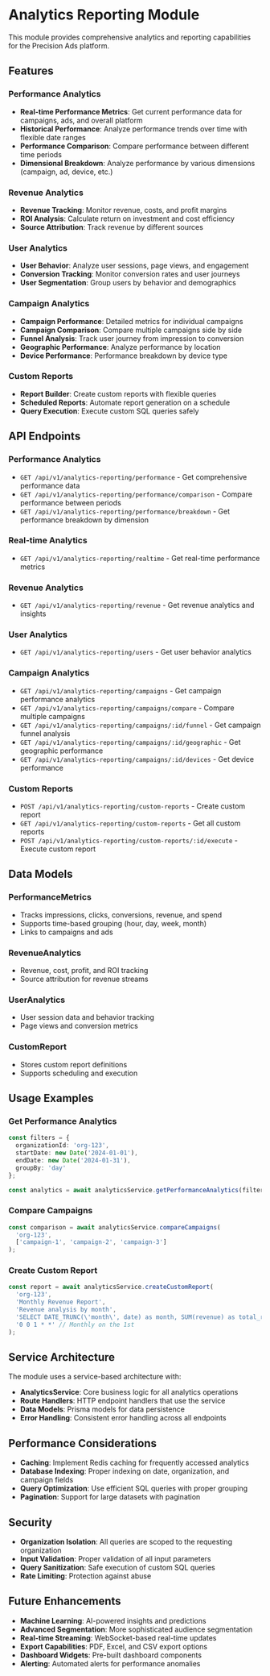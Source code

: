 # Analytics Reporting Module

This module provides comprehensive analytics and reporting capabilities for the Precision Ads platform.

## Features

### Performance Analytics
- **Real-time Performance Metrics**: Get current performance data for campaigns, ads, and overall platform
- **Historical Performance**: Analyze performance trends over time with flexible date ranges
- **Performance Comparison**: Compare performance between different time periods
- **Dimensional Breakdown**: Analyze performance by various dimensions (campaign, ad, device, etc.)

### Revenue Analytics
- **Revenue Tracking**: Monitor revenue, costs, and profit margins
- **ROI Analysis**: Calculate return on investment and cost efficiency
- **Source Attribution**: Track revenue by different sources

### User Analytics
- **User Behavior**: Analyze user sessions, page views, and engagement
- **Conversion Tracking**: Monitor conversion rates and user journeys
- **User Segmentation**: Group users by behavior and demographics

### Campaign Analytics
- **Campaign Performance**: Detailed metrics for individual campaigns
- **Campaign Comparison**: Compare multiple campaigns side by side
- **Funnel Analysis**: Track user journey from impression to conversion
- **Geographic Performance**: Analyze performance by location
- **Device Performance**: Performance breakdown by device type

### Custom Reports
- **Report Builder**: Create custom reports with flexible queries
- **Scheduled Reports**: Automate report generation on a schedule
- **Query Execution**: Execute custom SQL queries safely

## API Endpoints

### Performance Analytics
- `GET /api/v1/analytics-reporting/performance` - Get comprehensive performance data
- `GET /api/v1/analytics-reporting/performance/comparison` - Compare performance between periods
- `GET /api/v1/analytics-reporting/performance/breakdown` - Get performance breakdown by dimension

### Real-time Analytics
- `GET /api/v1/analytics-reporting/realtime` - Get real-time performance metrics

### Revenue Analytics
- `GET /api/v1/analytics-reporting/revenue` - Get revenue analytics and insights

### User Analytics
- `GET /api/v1/analytics-reporting/users` - Get user behavior analytics

### Campaign Analytics
- `GET /api/v1/analytics-reporting/campaigns` - Get campaign performance analytics
- `GET /api/v1/analytics-reporting/campaigns/compare` - Compare multiple campaigns
- `GET /api/v1/analytics-reporting/campaigns/:id/funnel` - Get campaign funnel analysis
- `GET /api/v1/analytics-reporting/campaigns/:id/geographic` - Get geographic performance
- `GET /api/v1/analytics-reporting/campaigns/:id/devices` - Get device performance

### Custom Reports
- `POST /api/v1/analytics-reporting/custom-reports` - Create custom report
- `GET /api/v1/analytics-reporting/custom-reports` - Get all custom reports
- `POST /api/v1/analytics-reporting/custom-reports/:id/execute` - Execute custom report

## Data Models

### PerformanceMetrics
- Tracks impressions, clicks, conversions, revenue, and spend
- Supports time-based grouping (hour, day, week, month)
- Links to campaigns and ads

### RevenueAnalytics
- Revenue, cost, profit, and ROI tracking
- Source attribution for revenue streams

### UserAnalytics
- User session data and behavior tracking
- Page views and conversion metrics

### CustomReport
- Stores custom report definitions
- Supports scheduling and execution

## Usage Examples

### Get Performance Analytics
```typescript
const filters = {
  organizationId: 'org-123',
  startDate: new Date('2024-01-01'),
  endDate: new Date('2024-01-31'),
  groupBy: 'day'
};

const analytics = await analyticsService.getPerformanceAnalytics(filters);
```

### Compare Campaigns
```typescript
const comparison = await analyticsService.compareCampaigns(
  'org-123',
  ['campaign-1', 'campaign-2', 'campaign-3']
);
```

### Create Custom Report
```typescript
const report = await analyticsService.createCustomReport(
  'org-123',
  'Monthly Revenue Report',
  'Revenue analysis by month',
  'SELECT DATE_TRUNC(\'month\', date) as month, SUM(revenue) as total_revenue FROM revenue_analytics GROUP BY month',
  '0 0 1 * *' // Monthly on the 1st
);
```

## Service Architecture

The module uses a service-based architecture with:

- **AnalyticsService**: Core business logic for all analytics operations
- **Route Handlers**: HTTP endpoint handlers that use the service
- **Data Models**: Prisma models for data persistence
- **Error Handling**: Consistent error handling across all endpoints

## Performance Considerations

- **Caching**: Implement Redis caching for frequently accessed analytics
- **Database Indexing**: Proper indexing on date, organization, and campaign fields
- **Query Optimization**: Use efficient SQL queries with proper grouping
- **Pagination**: Support for large datasets with pagination

## Security

- **Organization Isolation**: All queries are scoped to the requesting organization
- **Input Validation**: Proper validation of all input parameters
- **Query Sanitization**: Safe execution of custom SQL queries
- **Rate Limiting**: Protection against abuse

## Future Enhancements

- **Machine Learning**: AI-powered insights and predictions
- **Advanced Segmentation**: More sophisticated audience segmentation
- **Real-time Streaming**: WebSocket-based real-time updates
- **Export Capabilities**: PDF, Excel, and CSV export options
- **Dashboard Widgets**: Pre-built dashboard components
- **Alerting**: Automated alerts for performance anomalies 